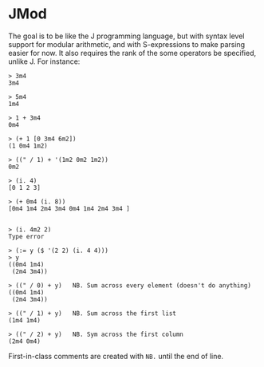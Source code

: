 # JMod
The goal is to be like the J programming language,
but with syntax level support for modular arithmetic,
and with S-expressions to make parsing easier for now.
It also requires the rank of the some operators be specified,
unlike J. For instance:

```
> 3m4
3m4

> 5m4
1m4

> 1 + 3m4
0m4

> (+ 1 [0 3m4 6m2])
(1 0m4 1m2)

> ((" / 1) + '(1m2 0m2 1m2))
0m2

> (i. 4)
[0 1 2 3]

> (+ 0m4 (i. 8))
[0m4 1m4 2m4 3m4 0m4 1m4 2m4 3m4 ]


> (i. 4m2 2)
Type error

> (:= y ($ '(2 2) (i. 4 4)))
> y
((0m4 1m4) 
 (2m4 3m4))

> ((" / 0) + y)   NB. Sum across every element (doesn't do anything)
((0m4 1m4) 
 (2m4 3m4))

> ((" / 1) + y)   NB. Sum across the first list
(1m4 1m4)

> ((" / 2) + y)   NB. Sym across the first column
(2m4 0m4)
```


First-in-class comments are created with `NB.` until the end of line.
